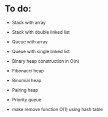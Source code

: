 # To do: 

- Stack with array
- Stack with double linked list

- Queue with array
- Queue with single linked list

- Binary heap construction in O(n)
- Fibonacci heap 
- Binomial heap
- Pairing heap

- Priority queue
- make remove function O(1) using hash table